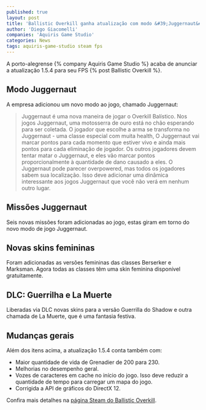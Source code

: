 ```yaml
---
published: true
layout: post
title: 'Ballistic Overkill ganha atualização com modo &#39;Juggernaut&#39; e novas skins'
author: 'Diego Giacomelli'
companies: 'Aquiris Game Studio'
categories: News
tags: aquiris-game-studio steam fps
---
```

A porto-alegrense {% company Aquiris Game Studio %} acaba de anunciar a atualização 1.5.4 para seu FPS {% post Ballistic Overkill %}.

## Modo Juggernaut
A empresa adicionou um novo modo ao jogo, chamado Juggernaut:

> Juggernaut é uma nova maneira de jogar o Overkill Balístico. Nos jogos Juggernaut, uma motosserra de ouro está no chão esperando para ser coletada. O jogador que escolhe a arma se transforma no Juggernaut - uma classe especial com muita health, O Juggernaut vai marcar pontos para cada momento que estiver vivo e ainda mais pontos para cada eliminação de jogador. Os outros jogadores devem tentar matar o Juggernaut, e eles vão marcar pontos proporcionalmente à quantidade de dano causado a eles. O Juggernaut pode parecer overpowered, mas todos os jogadores sabem sua localização. Isso deve adicionar uma dinâmica interessante aos jogos Juggernaut que você não verá em nenhum outro lugar. 

## Missões Juggernaut
Seis novas missões foram adicionadas ao jogo, estas giram em torno do novo modo de jogo Juggernaut.

## Novas skins femininas
Foram adicionadas as versões femininas das classes Berserker e Marksman. Agora todas as classes têm uma skin feminina disponível gratuitamente.

## DLC: Guerrilha e La Muerte
Liberadas via DLC novas skins para a versão Guerrilla do Shadow e outra chamada de La Muerte, que é uma fantasia festiva.


## Mudanças gerais
Além dos itens acima, a atualização 1.5.4 conta também com:

* Maior quantidade de vida de Grenadier de 200 para 230.
* Melhorias no desempenho geral.
* Vozes de caracteres em cache no início do jogo. Isso deve reduzir a quantidade de tempo para carregar um mapa do jogo.
* Corrigida a API de gráficos do DirectX 12. 


Confira mais detalhes na [página Steam do Ballistic Overkill](https://steamcommunity.com/games/ballistic/announcements/detail/1718584000965490539).